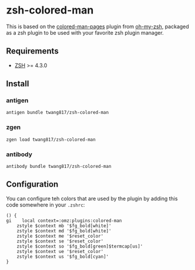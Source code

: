 # zsh-colored-man

This is based on the [colored-man-pages][1] plugin from [oh-my-zsh][2], packaged as a zsh plugin to be used with your favorite zsh plugin manager.

[1]: https://github.com/robbyrussell/oh-my-zsh/blob/master/plugins/colored-man-pages/colored-man-pages.plugin.zsh
[2]: https://github.com/robbyrussell/oh-my-zsh
[3]: http://zsh.sourceforge.net/

## Requirements

* [ZSH][3] >= 4.3.0

## Install

### antigen

    antigen bundle twang817/zsh-colored-man

### zgen

    zgen load twang817/zsh-colored-man
    
### antibody

    antibody bundle twang817/zsh-colored-man
    
## Configuration

You can configure teh colors that are used by the plugin by adding this code somewhere in your `.zshrc`:

```
() {
gi    local context=:omz:plugins:colored-man
    zstyle $context mb '$fg_bold[white]'
    zstyle $context md '$fg_bold[white]'
    zstyle $context me '$reset_color'
    zstyle $context se '$reset_color'
    zstyle $context so '$fg_bold[green]$termcap[us]'
    zstyle $context ue '$reset_color'
    zstyle $context us '$fg_bold[cyan]'
}
```
